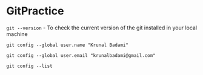 # GitPractice

`git --version` - To check the current version of the git installed in your local machine

`git config --global user.name "Krunal Badami"`

`git config --global user.email "krunalbadami@gmail.com"`

`git config --list`

